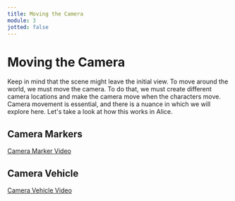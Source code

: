 ```yaml
---
title: Moving the Camera
module: 3
jotted: false
---
```


# Moving the Camera

Keep in mind that the scene might leave the initial view.  To move around the world, we must move the camera.  To do that, we must create different camera locations and make the camera move when the characters move.  Camera movement is essential, and there is a nuance in which we will explore here.  Let's take a look at how this works in Alice.

<!-- video here -->
## Camera Markers
<p><a href="//www.youtube.com/embed/JhCFmWBmAfA" data-lity>Camera Marker Video</a></p>

## Camera Vehicle
<!-- camera vehicle -->
<p><a href="//www.youtube.com/embed/PS0rbtFZ-U4" data-lity>Camera Vehicle Video</a></p>